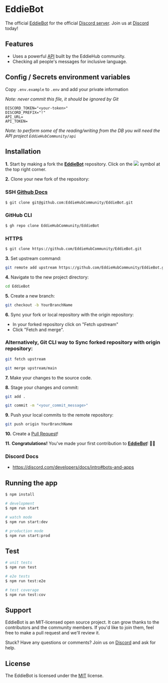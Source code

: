 # EddieBot

The official [EddieBot](https://github.com/EddieHubCommunity/EddieBot.git) for the official [Discord server](http://discord.eddiehub.org). Join us at [Discord](http://discord.eddiehub.org) today!

## Features

- Uses a powerful [API](https://github.com/EddieHubCommunity/api.git) built by the EddieHub community.
- Checking all people's messages for inclusive language.

## Config / Secrets environment variables

Copy `.env.example` to `.env` and add your private information

*Note: never commit this file, it should be ignored by Git*

```
DISCORD_TOKEN="<your-token>"
DISCORD_PREFIX="!"
API_URL=
API_TOKEN=
```

*Note: to perform some of the reading/writing from the DB you will need the API project `EddieHubCommunity/api`*

## Installation

**1.** Start by making a fork the [**EddieBot**](https://github.com/EddieHubCommunity/EddieBot) repository. Click on the <a href="https://github.com/EddieHubCommunity/EddieBot"><img src="https://img.icons8.com/ios/24/32CD32/code-fork.png"></a> symbol at the top right corner.

**2.** Clone your new fork of the repository:

### SSH  [Github Docs](https://docs.github.com/en/github/collaborating-with-pull-requests/addressing-merge-conflicts/resolving-a-merge-conflict-on-github)

```bash
$ git clone git@github.com:EddieHubCommunity/EddieBot.git
```


### GitHub CLI

```bash
$ gh repo clone EddieHubCommunity/EddieBot
```

### HTTPS

```bash
$ git clone https://github.com/EddieHubCommunity/EddieBot.git
```

**3.** Set upstream command:
```bash
git remote add upstream https://github.com/EddieHubCommunity/EddieBot.git
```

**4.** Navigate to the new project directory:

```bash
cd EddieBot
```

**5.** Create a new branch:
```bash
git checkout -b YourBranchName
```

**6.** Sync your fork or local repository with the origin repository:
- In your forked repository click on "Fetch upstream"
- Click "Fetch and merge".

### Alternatively, Git CLI way to Sync forked repository with origin repository:
```bash
git fetch upstream
```
```bash
git merge upstream/main
```

**7.** Make your changes to the source code.

**8.** Stage your changes and commit:

```bash
git add .
```

```bash
git commit -m "<your_commit_message>"
```

**9.** Push your local commits to the remote repository:

```bash
git push origin YourBranchName
```

**10.** Create a [Pull Request](https://help.github.com/en/github/collaborating-with-issues-and-pull-requests/creating-a-pull-request)!

**11.** **Congratulations!** You've made your first contribution to [**EddieBot**](https://github.com/EddieHubCommunity/EddieBot/graphs/contributors)! 🙌🏼


### Discord Docs

- https://discord.com/developers/docs/intro#bots-and-apps

## Running the app

```bash
$ npm install

# development
$ npm run start

# watch mode
$ npm run start:dev

# production mode
$ npm run start:prod
```

## Test

```bash
# unit tests
$ npm run test

# e2e tests
$ npm run test:e2e

# test coverage
$ npm run test:cov
```

## Support

EddieBot is an MIT-licensed open source project. It can grow thanks to the contributors and the community members. If you'd like to join them, feel free to make a pull request and we'll review it.

Stuck? Have any questions or comments? Join us on [Discord](http://discord.eddiehub.org/) and ask for help.

## License

The EddieBot is licensed under the [MIT](https://github.com/EddieHubCommunity/EddieBot/blob/main/LICENSE) license.
